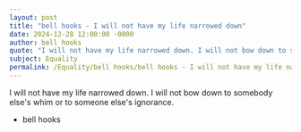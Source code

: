 ```yaml
---
layout: post
title: "bell hooks - I will not have my life narrowed down"
date: 2024-12-28 12:00:00 -0000
author: bell hooks
quote: "I will not have my life narrowed down. I will not bow down to somebody else's whim or to someone else's ignorance."
subject: Equality
permalink: /Equality/bell hooks/bell hooks - I will not have my life narrowed down
---
```


I will not have my life narrowed down. I will not bow down to somebody else's whim or to someone else's ignorance.

- bell hooks
